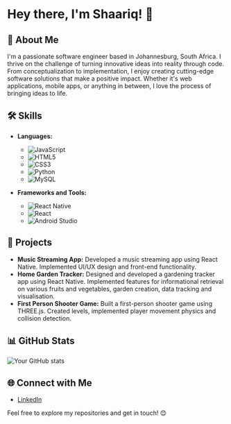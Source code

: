 # Hey there, I'm Shaariq! 👋

## 🚀 About Me

I'm a passionate software engineer based in Johannesburg, South Africa. I thrive on the challenge of turning innovative ideas into reality through code. From conceptualization to implementation, I enjoy creating cutting-edge software solutions that make a positive impact. Whether it's web applications, mobile apps, or anything in between, I love the process of bringing ideas to life.

## 🛠️ Skills

- **Languages:**
  
  - ![JavaScript](https://img.shields.io/badge/JavaScript-F7DF1E?style=for-the-badge&logo=javascript&logoColor=black)
  - ![HTML5](https://img.shields.io/badge/HTML5-E34F26?style=for-the-badge&logo=html5&logoColor=white)
  - ![CSS3](https://img.shields.io/badge/CSS3-1572B6?style=for-the-badge&logo=css3&logoColor=white)
  - ![Python](https://img.shields.io/badge/Python-3776AB?style=for-the-badge&logo=python&logoColor=white)
  - ![MySQL](https://img.shields.io/badge/MySQL-4479A1?style=for-the-badge&logo=mysql&logoColor=white)
    
- **Frameworks and Tools:**
  
  - ![React Native](https://img.shields.io/badge/React_Native-61DAFB?style=for-the-badge&logo=react&logoColor=white)
  - ![React](https://img.shields.io/badge/React-61DAFB?style=for-the-badge&logo=react&logoColor=white)
  - ![Android Studio](https://img.shields.io/badge/Android_Studio-3DDC84?style=for-the-badge&logo=android-studio&logoColor=white)

## 🚀 Projects

- **Music Streaming App:** Developed a music streaming app using React Native. Implemented UI/UX design and front-end functionality.
- **Home Garden Tracker:** Designed and developed a gardening tracker app using React Native. Implemented features for informational retrieval on various fruits and vegetables, garden creation, data tracking and visualisation.
- **First Person Shooter Game:** Built a first-person shooter game using THREE.js. Created levels, implemented player movement physics and collision detection.

## 📊 GitHub Stats

![Your GitHub stats](https://github-readme-stats.vercel.app/api?username=Shaariq&show_icons=true&hide=contribs,prs)

## 🌐 Connect with Me

- [LinkedIn](https://www.linkedin.com/in/shaariq-patel/)

Feel free to explore my repositories and get in touch! 😊


